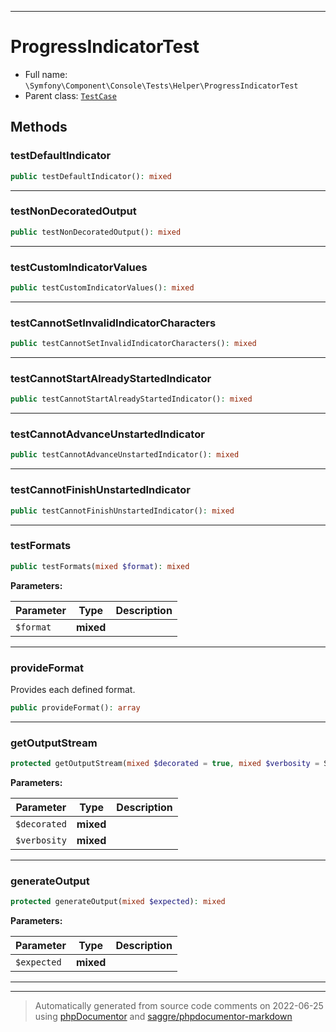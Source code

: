 ***

# ProgressIndicatorTest





* Full name: `\Symfony\Component\Console\Tests\Helper\ProgressIndicatorTest`
* Parent class: [`TestCase`](../../../../../PHPUnit/Framework/TestCase.md)




## Methods


### testDefaultIndicator



```php
public testDefaultIndicator(): mixed
```











***

### testNonDecoratedOutput



```php
public testNonDecoratedOutput(): mixed
```











***

### testCustomIndicatorValues



```php
public testCustomIndicatorValues(): mixed
```











***

### testCannotSetInvalidIndicatorCharacters



```php
public testCannotSetInvalidIndicatorCharacters(): mixed
```











***

### testCannotStartAlreadyStartedIndicator



```php
public testCannotStartAlreadyStartedIndicator(): mixed
```











***

### testCannotAdvanceUnstartedIndicator



```php
public testCannotAdvanceUnstartedIndicator(): mixed
```











***

### testCannotFinishUnstartedIndicator



```php
public testCannotFinishUnstartedIndicator(): mixed
```











***

### testFormats



```php
public testFormats(mixed $format): mixed
```








**Parameters:**

| Parameter | Type | Description |
|-----------|------|-------------|
| `$format` | **mixed** |  |




***

### provideFormat

Provides each defined format.

```php
public provideFormat(): array
```











***

### getOutputStream



```php
protected getOutputStream(mixed $decorated = true, mixed $verbosity = StreamOutput::VERBOSITY_NORMAL): mixed
```








**Parameters:**

| Parameter | Type | Description |
|-----------|------|-------------|
| `$decorated` | **mixed** |  |
| `$verbosity` | **mixed** |  |




***

### generateOutput



```php
protected generateOutput(mixed $expected): mixed
```








**Parameters:**

| Parameter | Type | Description |
|-----------|------|-------------|
| `$expected` | **mixed** |  |




***


***
> Automatically generated from source code comments on 2022-06-25 using [phpDocumentor](http://www.phpdoc.org/) and [saggre/phpdocumentor-markdown](https://github.com/Saggre/phpDocumentor-markdown)
